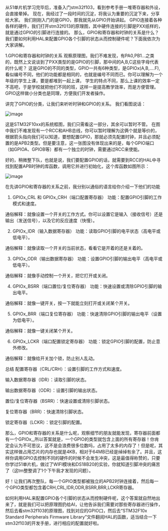   从51单片机学习完毕后，准备入门stm32f103，看到参考手册一堆寄存器和外设，会直接晕掉。
  现在，我经过了一段时间的沉淀，将我认为重要的沉淀下来，分享给大家。
  我们刚刚入门的是GPIO，那我就先从GPIO开始讲起。
  GPIO连接着各种各样的硬件，我们打开stm32f013的原理图，其中硬件连接的引脚是PXX纸样的，就是通过GPIO的引脚进行连接的。
  那么，GPIO和寄存器和时钟的关系是什么？我们要如何利用HAL来配置GPIO各个引脚的状态从而控制硬件呢？下面我依次为大家讲解。


  
  1.GPIO和寄存器和时钟的关系
  观察原理图，我们不难发现，有PA0,PB1...之类的，既然上文说谈到了PXX类型的是GPIO的引脚，那中间的A,B,C这些字母代表的什么呢？
  这是GPIO的不同的类型，GPIO一共有6种类型，是GPIOx(A,B,....F),看似编号不同，他们的功能都是相同的，也就是编号不同而已。你可以理解为一个年级的学生上课，要是都堆到一起上课，
学生的特点不同，那么上课的效率一定不高吧，于是学校就把他们不同的班，这样一是提高教学效率，而是方便管理。GPIO这样做小分类也是同理，方便我们开发者操作。


  讲完了GPIO的分类，让我们来听听时钟和GPIO的关系。
  我们看图说话：
  
  ![image](https://github.com/user-attachments/assets/f1cfa09e-da14-4281-abe6-3000d7c69e8a)


  这是STM32F10xx的系统框图，我们只需看这一部分，其余可以暂时不管。
  在图中我们不难发现有一个RCC和AHB总线，你可以暂时理解为这俩个就是等价的，根据箭头指向我们可以知道，要想配置GPIO，那就必须先配置时钟，并且必须配置的是APB2类型。但是要注意，这一张图没有体现出来的是，每个GPIO端口（如GPIOA、GPIOB等）都有一个独立的时钟，需要通过RCC来使能。

  好的，稍微整下队，也就是说，我们要配置GPIO的话，就需要到RCC的HAL中寻找到配置APB时钟的库函数，调用它并进行初始化，这个库函数如图所示：

  ![image](https://github.com/user-attachments/assets/f02dfb7c-4861-4cc0-809a-89323c9820f5)


  在先讲GPIO和寄存器的关系之前，我分别以通俗的语言给你介绍一下他们的功能
  1. GPIOx_CRL 和 GPIOx_CRH（端口配置寄存器）
  功能：配置GPIO引脚的工作模式和速度。

  通俗解释：就像设置一个开关的工作方式。你可以设置它是输入（接收信号）还是输出（发送信号），以及它的反应速度（快慢）。

  2. GPIOx_IDR（输入数据寄存器）
  功能：读取GPIO引脚的电平状态（高电平或低电平）。

  通俗解释：就像读取一个开关的当前状态，看看它是开着的还是关着的。

  3. GPIOx_ODR（输出数据寄存器）
  功能：设置GPIO引脚的输出电平（高电平或低电平）。
  
  通俗解释：就像手动控制一个开关，把它打开或关闭。
  
  4. GPIOx_BSRR（端口置位/复位寄存器）
  功能：快速设置或清除GPIO引脚的输出电平。
  
  通俗解释：就像一键开关，按一下就能立刻打开或关闭某个开关。
  
  5. GPIOx_BRR（端口复位寄存器）
  功能：快速清除GPIO引脚的输出电平（设置为低电平）。
  
  通俗解释：就像一键关闭某个开关。
  
  6. GPIOx_LCKR（端口配置锁定寄存器）
  功能：锁定GPIO引脚的配置，防止意外修改。
  
  通俗解释：就像给开关加个锁，防止别人乱动。
  
  总结
  配置寄存器（CRL/CRH）：设置引脚的工作方式和速度。
  
  输入数据寄存器（IDR）：读取引脚的状态。
  
  输出数据寄存器（ODR）：设置引脚的输出状态。
  
  置位/复位寄存器（BSRR）：快速设置或清除引脚状态。
  
  复位寄存器（BRR）：快速清除引脚状态。
  
  锁定寄存器（LCKR）：锁定引脚的配置。


  那么，GPIO和寄存器的关系是什么呢，观察细节的朋友就能发现，寄存器前面都有一个GPIOx_,所以答案就是，一个GPIO的类型就包含上面的所有寄存器！你肯定会认为不可思议，这不是会浪费很多位数吗，占用了太多的内存了！但是呢，其实这样做占用芯片的内存也就是4KB，相对于64MB已经是绰绰有余了。并且，这样你调用GPIO去控制不同的硬件的时候不会发生冲突，这是最值得称赞的，只要你学过51单片机，做过了WIFI模块和DS18B20的实验，你就知道引脚冲突的痛苦了（这tm整整调了1个下午我才发现的问题）。


  好！让我们再次整队，每一个GPIO类型都被独立的APB2时钟连接着，然后每一个GPIO类型都包含着CRH,CRL,IDR,ODR,BSRR,BRR,LCKR寄存器。


  如何利用HAL来配置GPIO各个引脚的状态从而控制硬件呢，这个答案就自然地出来了，就是我们可以把原理图扔给AI，让他告诉我们需要对那些寄存器进行操作，然后去看stm32f103的原理图，找到对应的GPIO口，然后去“STM32F10x Standard Peripherals Firmware Library”文件翻阅HAL的函数，适当结合一下stm32f103的开发手册，进行相应的配置就好啦。

 
